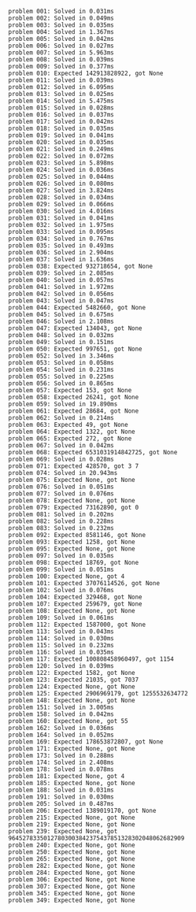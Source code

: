     problem 001: Solved in 0.031ms
    problem 002: Solved in 0.049ms
    problem 003: Solved in 0.035ms
    problem 004: Solved in 1.367ms
    problem 005: Solved in 0.042ms
    problem 006: Solved in 0.027ms
    problem 007: Solved in 5.963ms
    problem 008: Solved in 0.039ms
    problem 009: Solved in 0.377ms
    problem 010: Expected 142913828922, got None
    problem 011: Solved in 0.039ms
    problem 012: Solved in 6.095ms
    problem 013: Solved in 0.025ms
    problem 014: Solved in 5.475ms
    problem 015: Solved in 0.028ms
    problem 016: Solved in 0.037ms
    problem 017: Solved in 0.042ms
    problem 018: Solved in 0.035ms
    problem 019: Solved in 0.041ms
    problem 020: Solved in 0.035ms
    problem 021: Solved in 0.249ms
    problem 022: Solved in 0.072ms
    problem 023: Solved in 5.898ms
    problem 024: Solved in 0.036ms
    problem 025: Solved in 0.044ms
    problem 026: Solved in 0.080ms
    problem 027: Solved in 3.824ms
    problem 028: Solved in 0.034ms
    problem 029: Solved in 0.066ms
    problem 030: Solved in 4.016ms
    problem 031: Solved in 0.041ms
    problem 032: Solved in 1.975ms
    problem 033: Solved in 0.095ms
    problem 034: Solved in 0.767ms
    problem 035: Solved in 0.493ms
    problem 036: Solved in 2.904ms
    problem 037: Solved in 1.636ms
    problem 038: Expected 932718654, got None
    problem 039: Solved in 2.085ms
    problem 040: Solved in 0.057ms
    problem 041: Solved in 1.972ms
    problem 042: Solved in 0.056ms
    problem 043: Solved in 0.047ms
    problem 044: Expected 5482660, got None
    problem 045: Solved in 0.675ms
    problem 046: Solved in 2.108ms
    problem 047: Expected 134043, got None
    problem 048: Solved in 0.032ms
    problem 049: Solved in 0.151ms
    problem 050: Expected 997651, got None
    problem 052: Solved in 3.346ms
    problem 053: Solved in 0.058ms
    problem 054: Solved in 0.231ms
    problem 055: Solved in 0.225ms
    problem 056: Solved in 0.865ms
    problem 057: Expected 153, got None
    problem 058: Expected 26241, got None
    problem 059: Solved in 19.890ms
    problem 061: Expected 28684, got None
    problem 062: Solved in 0.214ms
    problem 063: Expected 49, got None
    problem 064: Expected 1322, got None
    problem 065: Expected 272, got None
    problem 067: Solved in 0.042ms
    problem 068: Expected 6531031914842725, got None
    problem 069: Solved in 0.028ms
    problem 071: Expected 428570, got 3 7
    problem 074: Solved in 20.943ms
    problem 075: Expected None, got None
    problem 076: Solved in 0.051ms
    problem 077: Solved in 0.076ms
    problem 078: Expected None, got None
    problem 079: Expected 73162890, got 0
    problem 081: Solved in 0.202ms
    problem 082: Solved in 0.228ms
    problem 083: Solved in 0.232ms
    problem 092: Expected 8581146, got None
    problem 093: Expected 1258, got None
    problem 095: Expected None, got None
    problem 097: Solved in 0.035ms
    problem 098: Expected 18769, got None
    problem 099: Solved in 0.051ms
    problem 100: Expected None, got 4
    problem 101: Expected 37076114526, got None
    problem 102: Solved in 0.076ms
    problem 104: Expected 329468, got None
    problem 107: Expected 259679, got None
    problem 108: Expected None, got None
    problem 109: Solved in 0.061ms
    problem 112: Expected 1587000, got None
    problem 113: Solved in 0.043ms
    problem 114: Solved in 0.030ms
    problem 115: Solved in 0.232ms
    problem 116: Solved in 0.035ms
    problem 117: Expected 100808458960497, got 1154
    problem 120: Solved in 0.039ms
    problem 122: Expected 1582, got None
    problem 123: Expected 21035, got 7037
    problem 124: Expected None, got None
    problem 125: Expected 2906969179, got 1255532634772
    problem 148: Expected None, got None
    problem 151: Solved in 3.005ms
    problem 158: Solved in 0.042ms
    problem 160: Expected None, got 55
    problem 162: Solved in 0.036ms
    problem 164: Solved in 0.052ms
    problem 169: Expected 178653872807, got None
    problem 171: Expected None, got None
    problem 173: Solved in 0.288ms
    problem 174: Solved in 2.408ms
    problem 178: Solved in 0.078ms
    problem 181: Expected None, got 4
    problem 185: Expected None, got None
    problem 188: Solved in 0.031ms
    problem 191: Solved in 0.030ms
    problem 205: Solved in 0.487ms
    problem 206: Expected 1389019170, got None
    problem 215: Expected None, got None
    problem 219: Expected None, got None
    problem 239: Expected None, got 96452783350127803003842375437851328302048062682909
    problem 240: Expected None, got None
    problem 250: Expected None, got None
    problem 265: Expected None, got None
    problem 282: Expected None, got None
    problem 284: Expected None, got None
    problem 306: Expected None, got None
    problem 307: Expected None, got None
    problem 345: Expected None, got None
    problem 349: Expected None, got None
